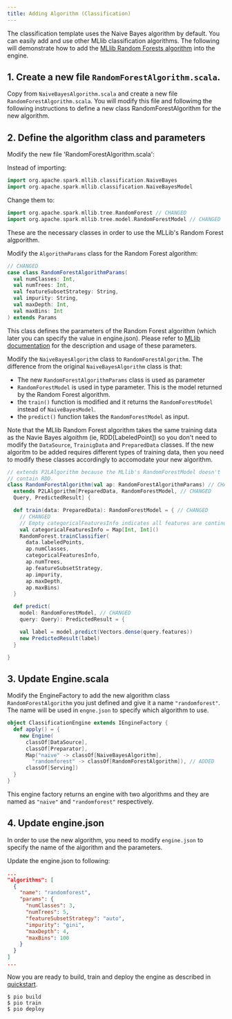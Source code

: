 ```yaml
---
title: Adding Algorithm (Classification)
---
```


The classification template uses the Naive Bayes algorithm by default. You can easily add and use other MLlib classification algorithms. The following will demonstrate how to add the [MLlib Random Forests algorithm](https://spark.apache.org/docs/latest/mllib-ensembles.html) into the engine.

## 1. Create a new file `RandomForestAlgorithm.scala`.

Copy from `NaiveBayesAlgorithm.scala` and create a new file `RandomForestAlgorithm.scala`. You will modify this file and followimg the following instructions to define a new class RandomForestAlgorithm for the new algorithm.

## 2. Define the algorithm class and parameters

Modify the new file 'RandomForestAlgorithm.scala':

Instead of importing:

```scala
import org.apache.spark.mllib.classification.NaiveBayes
import org.apache.spark.mllib.classification.NaiveBayesModel
```

Change them to:

```scala
import org.apache.spark.mllib.tree.RandomForest // CHANGED
import org.apache.spark.mllib.tree.model.RandomForestModel // CHANGED
```

These are the necessary classes in order to use the MLLib's Random Forest algporithm.

Modify the `AlgorithmParams` class for the Random Forest algorithm:

```scala
// CHANGED
case class RandomForestAlgorithmParams(
  val numClasses: Int,
  val numTrees: Int,
  val featureSubsetStrategy: String,
  val impurity: String,
  val maxDepth: Int,
  val maxBins: Int
) extends Params
```

This class defines the parameters of the Random Forest algorithm (which later you can specify the value in engine.json). Please refer to [MLlib  documentation](https://spark.apache.org/docs/latest/mllib-ensembles.html) for the description and usage of these parameters.

Modify the `NaiveBayesAlgorithm` class to `RandomForestAlgorithm`. The difference from the original `NaiveBayesAlgorithm` class is that:

* The new `RandomForestAlgorithmParams` class is used as parameter
* `RandomForestModel` is used in type parameter. This is the model returned by the Random Forest algorithm.
* the `train()` function is modified and it returns the `RandomForestModel` instead of `NaiveBayesModel`.
* the `predict()` function takes the `RandomForestModel` as input.

Note that the MLlib Random Forest algorithm takes the same training data as the Navie Bayes algoithm (ie, RDD[LabeledPoint]) so you don't need to modify the `DataSource`, `TrainigData` and `PreparedData` classes. If the new algoritm to be added requires different types of training data, then you need to modify these classes accordingly to accomodate your new algorithm.

```scala
// extends P2LAlgorithm because the MLlib's RandomForestModel doesn't
// contain RDD.
class RandomForestAlgorithm(val ap: RandomForestAlgorithmParams) // CHANGED
  extends P2LAlgorithm[PreparedData, RandomForestModel, // CHANGED
  Query, PredictedResult] {

  def train(data: PreparedData): RandomForestModel = { // CHANGED
    // CHANGED
    // Empty categoricalFeaturesInfo indicates all features are continuous.
    val categoricalFeaturesInfo = Map[Int, Int]()
    RandomForest.trainClassifier(
      data.labeledPoints,
      ap.numClasses,
      categoricalFeaturesInfo,
      ap.numTrees,
      ap.featureSubsetStrategy,
      ap.impurity,
      ap.maxDepth,
      ap.maxBins)
  }

  def predict(
    model: RandomForestModel, // CHANGED
    query: Query): PredictedResult = {

    val label = model.predict(Vectors.dense(query.features))
    new PredictedResult(label)
  }

}
```

## 3. Update Engine.scala

Modify the EngineFactory to add the new algorithm class `RandomForestAlgorithm` you just defined and give it a name `"randomforest"`. The name will be used in `engne.json` to specify which algorithm to use.

```scala
object ClassificationEngine extends IEngineFactory {
  def apply() = {
    new Engine(
      classOf[DataSource],
      classOf[Preparator],
      Map("naive" -> classOf[NaiveBayesAlgorithm],
        "randomforest" -> classOf[RandomForestAlgorithm]), // ADDED
      classOf[Serving])
  }
}
```

This engine factory returns an engine with two algorithms and they are named as `"naive"` and `"randomforest"` respectively.

## 4. Update engine.json

In order to use the new algorithm, you need to modify `engine.json` to specify the name of the algorithm and the parameters.

Update the engine.json to following:

```json
...
"algorithms": [
  {
    "name": "randomforest",
    "params": {
      "numClasses": 3,
      "numTrees": 5,
      "featureSubsetStrategy": "auto",
      "impurity": "gini",
      "maxDepth": 4,
      "maxBins": 100
    }
  }
]
...
```

Now you are ready to build, train and deploy the engine as described in [quickstart](quickstart.html).

```
$ pio build
$ pio train
$ pio deploy
```

